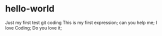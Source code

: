 # hello-world
Just my first test git coding
This is my first expression;
can you help me;
I love Coding;
Do you love it;
